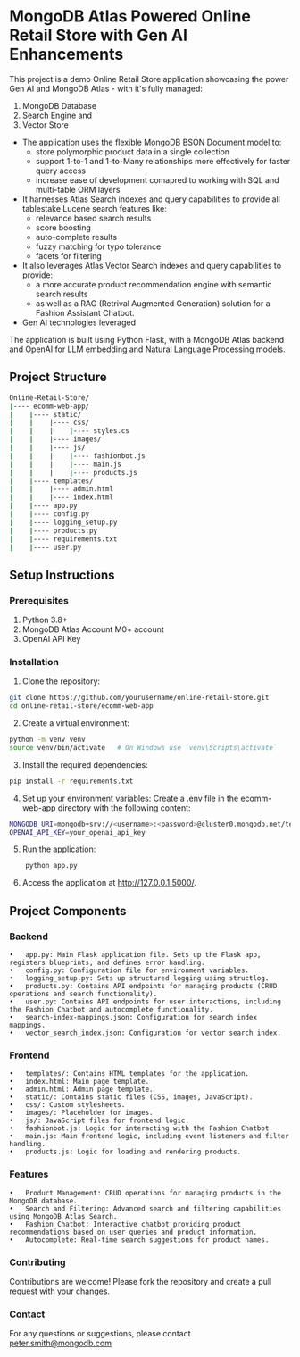 # MongoDB Atlas Powered Online Retail Store with Gen AI Enhancements

This project is a demo Online Retail Store application showcasing the power Gen AI and MongoDB Atlas - with it's fully managed:
1. MongoDB Database
2. Search Engine and
3. Vector Store

* The application uses the flexible MongoDB BSON Document model to:
	* store polymorphic product data in a single collection
	* support 1-to-1 and 1-to-Many relationships more effectively for faster query access
	* increase ease of development comapred to working with SQL and multi-table ORM layers
* It harnesses Atlas Search indexes and query capabilities to provide all tablestake Lucene search features like:  
    * relevance based search results
    * score boosting
    * auto-complete results
    * fuzzy matching for typo tolerance 
    * facets for filtering
* It also leverages Atlas Vector Search indexes and query capabilities to provide:
    * a more accurate product recommendation engine with semantic search results 
    * as well as a RAG (Retrival Augmented Generation) solution for a Fashion Assistant Chatbot.
* Gen AI technologies leveraged 
 
The application is built using Python Flask, with a MongoDB Atlas backend and OpenAI for LLM embedding and Natural Language Processing models.

## Project Structure
```bash
Online-Retail-Store/
|---- ecomm-web-app/
|    |---- static/
|    |    |---- css/
|    |    |    |---- styles.cs
|    |    |---- images/
|    |    |---- js/
|    |    |    |---- fashionbot.js
|    |    |    |---- main.js
|    |    |    |---- products.js
|    |---- templates/
|    |    |---- admin.html
|    |    |---- index.html
|    |---- app.py
|    |---- config.py
|    |---- logging_setup.py
|    |---- products.py
|    |---- requirements.txt
|    |---- user.py
```
## Setup Instructions

### Prerequisites

1. Python 3.8+
2. MongoDB Atlas Account M0+ account
3. OpenAI API Key

### Installation

1. Clone the repository:

```bash
git clone https://github.com/yourusername/online-retail-store.git
cd online-retail-store/ecomm-web-app
```
2. Create a virtual environment:
```bash
python -m venv venv
source venv/bin/activate   # On Windows use `venv\Scripts\activate`
```
3.	Install the required dependencies:
```bash
pip install -r requirements.txt
```
4.	Set up your environment variables:
Create a .env file in the ecomm-web-app directory with the following content:
```bash
MONGODB_URI=mongodb+srv://<username>:<password>@cluster0.mongodb.net/test?retryWrites=true&w=majority
OPENAI_API_KEY=your_openai_api_key
```
5.	Run the application:
```bash
    python app.py
```
6.	Access the application at http://127.0.0.1:5000/.


## Project Components

### Backend

	•	app.py: Main Flask application file. Sets up the Flask app, registers blueprints, and defines error handling.
	•	config.py: Configuration file for environment variables.
	•	logging_setup.py: Sets up structured logging using structlog.
	•	products.py: Contains API endpoints for managing products (CRUD operations and search functionality).
	•	user.py: Contains API endpoints for user interactions, including the Fashion Chatbot and autocomplete functionality.
	•	search-index-mappings.json: Configuration for search index mappings.
	•	vector_search_index.json: Configuration for vector search index.

### Frontend

	•	templates/: Contains HTML templates for the application.
	•	index.html: Main page template.
	•	admin.html: Admin page template.
	•	static/: Contains static files (CSS, images, JavaScript).
	•	css/: Custom stylesheets.
	•	images/: Placeholder for images.
	•	js/: JavaScript files for frontend logic.
	•	fashionbot.js: Logic for interacting with the Fashion Chatbot.
	•	main.js: Main frontend logic, including event listeners and filter handling.
	•	products.js: Logic for loading and rendering products.

### Features

	•	Product Management: CRUD operations for managing products in the MongoDB database.
	•	Search and Filtering: Advanced search and filtering capabilities using MongoDB Atlas Search.
	•	Fashion Chatbot: Interactive chatbot providing product recommendations based on user queries and product information.
	•	Autocomplete: Real-time search suggestions for product names.

### Contributing

Contributions are welcome! Please fork the repository and create a pull request with your changes.


### Contact

For any questions or suggestions, please contact peter.smith@mongodb.com